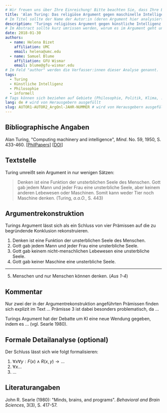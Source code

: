 ```yaml
---
# Wir freuen uns über Ihre Einreichung! Bitte beachten Sie, dass Ihre Einreichung nicht-anonym begutachtet wird und dass sich das Herausgeberteam vorenthält, Einreichungen zurückzuweisen. Mit der Einreichung stimmen Sie der Publikation davon inkl. Ihres Namens und der Email-Adresse auf der Webseite http://www.argumentation.online unter der Creative Commons Lizenz (CC BY-NC, https://creativecommons.org/licenses/by-nc/4.0/) zu.
title: 'Alan Turing: Das religiöse Argument gegen maschinelle Intelligenz -- Muster' 
# Im Titel sollte der Name der Autor:in (deren Argument hier analysiert wird) und ein Inhaltshinweis stehen, z.B. "René Descartes: Das Traumargument" oder "Platon: Das Euthyphron-Dilemma".
description: 'Turings religiöses Argument gegen künstliche Intelligenz begründet, dass es keine denkenden Maschinen geben kann, und verweist dabei auf die göttliche, unsterbliche Seele des Menschen. Die hier vorgestellte informelle Rekonstruktion stellt insbesondere die substantiellen metaphysischen Annahmen des Arguments, welche in der Philosophie des Geistes umstritten sind, heraus.'  
# Im Abstract sollte kurz umrissen werden, worum es im Argument geht und ggf. welche Besonderheiten die vorgetragene Rekonstruktion aufweist (etwa: Analogieargument). Umfang: 100-200 Wörter.
date: 2018-01-30
authors: 
  - name: Helena Bizet
    affiliation: UMC
    email: helena@umc.edu
  - name: Samuel Blume
    affiliation: GFU Wismar
    email: blume@gfu-wismar.edu
# Im Feld "author" werden die Verfasser:innen dieser Analyse genannt. 
tags: 
  - Turing
  - Künstliche Intelligenz
  - Philosophie
  - informell
# Tags können sich beziehen auf Gebiete (Philosophie, Politik, Klima, ...), Schulstufe (Sek I, Sek II, Uni), Sprache des Originaltextes (Griechisch, Latein, Englisch, Französisch, Deutsch, Spanisch, Italienisch), eingesetzte Rekonstruktionstechniken (informell, formal, Aussagenlogik, Prädikatenlogik, Modallogik, Höherstufige/andere Logik), Autor:in der Originaltexte
lang: de # wird von Herausgebern ausgefüllt
slug: AUTOR1-AUTOR2_ArgOnl-JAHR-NUMMER # wird von Herausgebern ausgefüllt
---
```



## Bibliographische Angaben

<!--Bibliographische Angaben zur analysierten Textstelle, falls möglich mit Weblinks-->

Alan Turing, "Computing machinery and intelligence", *Mind*. No. 59, 1950, S. 433-460. [[PhilPapers](https://philpapers.org/rec/TURCMA)] [[DOI](http://dx.doi.org/10.1093/mind/LIX.236.433)]


## Textstelle

<!--Die Textstelle in der Originalsprache und/oder in deutscher Übersetzung. Bitte beachten Sie die Urheberrechte. Tipp: Wenn Sie eine lange, urherebrechtlich geschützte Textstelle zitieren, so können Sie die Sätze nummerieren -- "[1] ... [2] ... [3] ..." -- und im Folgenden auf die einzelnen Sätze explizit verweisen, sodass deutlich wird, dass das Zitat als Beleg der hier vorgestellten Rekonstruktion dient und die Nutzung des urheberrechtlich geschützten Textes in ihrem Umfang durch den besonderen Zweck gerechtfertigt ist.-->

Turing umreißt sein Argument in nur wenigen Sätzen:

> Denken ist eine Funktion der unsterblichen Seele des Menschen. Gott gab jedem Mann und jeder Frau eine unsterbliche Seele, aber keinem anderen Lebewesen oder Maschinen. Somit kann weder Tier noch Maschine denken. (Turing, *a.a.O.*, S. 443)


## Argumentrekonstruktion

<!--Das Argument wird natürlichsprachlich und in Standardform rekonstruiert. Mehrere alternative Rekonstruktionen des Arguments sind zulässig, sofern diese aufeinander bezogen sind.-->

Turings Argument lässt sich als ein Schluss von vier Prämissen auf die zu begründende Konklusion rekonstruieren.

1. Denken ist eine Funktion der unsterblichen Seele des Menschen.
2. Gott gab jedem Mann und jeder Frau eine unsterbliche Seele.
3. Gott gab keinem nicht-menschlichen Lebewesen eine unsterbliche Seele.
4. Gott gab keiner Maschine eine unsterbliche Seele.

---

5. Menschen und nur Menschen können denken. (*Aus 1-4*)

## Kommentar

<!--In den Kommentar zur Argumentrekonstruktion gehört zum Beispiel die Einbettung des Arguments in ein Thema oder einen philosophiehistorischen Kontext oder der Hinweis auf problematische Annahmen im Argument, aber keine von der Rekonstruktion losgelöste Beurteilung oder Stellungnahme.-->

Nur zwei der in der Argumentrekonstruktion angeführten Prämissen finden sich explizit im Text ... Prämisse 3 ist dabei besonders problematisch, da ...

Turings Argument hat der Debatte um KI eine neue Wendung gegeben, indem es ... (vgl. Searle 1980).


## Formale Detailanalyse (optional)

<!--Das Argument oder einzelne (etwa besonders undurchsichtige) Teilschritte können hier formalisiert dargestellt werden.-->

Der Schluss lässt sich wie folgt formalisieren:

1. $\forall x \forall y: F(x) \land R(x,y) \rightarrow \ldots$ 
2. $\forall x \ldots$
3. ...


## Literaturangaben

<!--Die für die Rekonstruktion verwendete Literatur kann hier angegeben werden.-->

John R. Searle (1980): "Minds, brains, and programs". *Behavioral and Brain Sciences*, 3(3), S. 417-57. 



